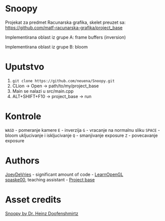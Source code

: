 # Snoopy

Projekat za predmet Racunarska grafika, skelet preuzet sa: https://github.com/matf-racunarska-grafika/project_base

Implementirana oblast iz grupe A: frame buffers (inversion)

Implementirana oblast iz grupe B: bloom


# Uputstvo

1. `git clone https://github.com/neuena/Snoopy.git`
2. CLion -> Open -> path/to/my/project_base
3. Main se nalazi u src/main.cpp
4. ALT+SHIFT+F10 -> project_base -> run

# Kontrole

`WASD` - pomeranje kamere
`E` - inverzija
`G` - vracanje na normalnu sliku
`SPACE` - bloom ukljucivanje i iskljucivanje
`Q` - smanjivanje exposure
`Z` - povecavanje exposure

# Authors

[JoeyDeVries](https://github.com/JoeyDeVries/) - significant amount of code - [LearnOpenGL](https://github.com/JoeyDeVries/LearnOpenGL)  
[spaske00](https://github.com/spaske00), teaching assistant - [Project base](https://github.com/matf-racunarska-grafika/project_base/)

# Asset credits

[Snoopy by Dr. Heinz Doofenshmirtz](https://sketchfab.com/3d-models/snoopy-18edea7a5d654d4fb95524e021a5f514)
